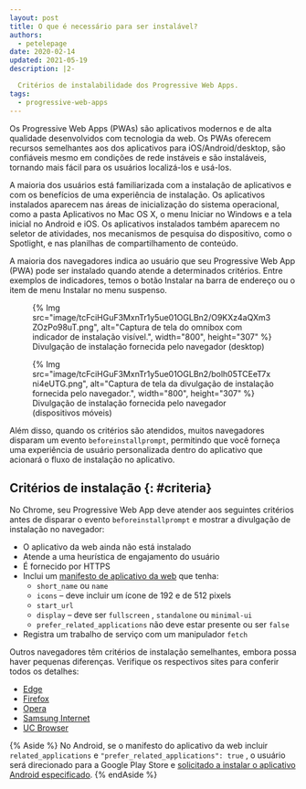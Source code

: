 ```yaml
---
layout: post
title: O que é necessário para ser instalável?
authors:
  - petelepage
date: 2020-02-14
updated: 2021-05-19
description: |2-

  Critérios de instalabilidade dos Progressive Web Apps.
tags:
  - progressive-web-apps
---
```


Os Progressive Web Apps (PWAs) são aplicativos modernos e de alta qualidade desenvolvidos com tecnologia da web. Os PWAs oferecem recursos semelhantes aos dos aplicativos para iOS/Android/desktop, são confiáveis mesmo em condições de rede instáveis e são instaláveis, tornando mais fácil para os usuários localizá-los e usá-los.

A maioria dos usuários está familiarizada com a instalação de aplicativos e com os benefícios de uma experiência de instalação. Os aplicativos instalados aparecem nas áreas de inicialização do sistema operacional, como a pasta Aplicativos no Mac OS X, o menu Iniciar no Windows e a tela inicial no Android e iOS. Os aplicativos instalados também aparecem no seletor de atividades, nos mecanismos de pesquisa do dispositivo, como o Spotlight, e nas planilhas de compartilhamento de conteúdo.

A maioria dos navegadores indica ao usuário que seu Progressive Web App (PWA) pode ser instalado quando atende a determinados critérios. Entre exemplos de indicadores, temos o botão Instalar na barra de endereço ou o item de menu Instalar no menu suspenso.

<div class="w-columns">
  <figure class="w-figure" id="browser-install-promo"> {% Img src="image/tcFciHGuF3MxnTr1y5ue01OGLBn2/O9KXz4aQXm3ZOzPo98uT.png", alt="Captura de tela do omnibox com indicador de instalação visível.", width="800", height="307" %} <figcaption class="w-figcaption"> Divulgação de instalação fornecida pelo navegador (desktop) </figcaption></figure>
  <figure class="w-figure"> {% Img src="image/tcFciHGuF3MxnTr1y5ue01OGLBn2/bolh05TCEeT7xni4eUTG.png", alt="Captura de tela da divulgação de instalação fornecida pelo navegador.", width="800", height="307" %} <figcaption class="w-figcaption"> Divulgação de instalação fornecida pelo navegador (dispositivos móveis) </figcaption></figure>
</div>

Além disso, quando os critérios são atendidos, muitos navegadores disparam um evento `beforeinstallprompt`, permitindo que você forneça uma experiência de usuário personalizada dentro do aplicativo que acionará o fluxo de instalação no aplicativo.

## Critérios de instalação {: #criteria}

No Chrome, seu Progressive Web App deve atender aos seguintes critérios antes de disparar o evento `beforeinstallprompt` e mostrar a divulgação de instalação no navegador:

- O aplicativo da web ainda não está instalado
- Atende a uma heurística de engajamento do usuário
- É fornecido por HTTPS
- Inclui um [manifesto de aplicativo da web](/add-manifest/) que tenha:
    - `short_name` ou `name`
    - `icons` – deve incluir um ícone de 192 e de 512 pixels
    - `start_url`
    - `display` – deve ser `fullscreen` , `standalone` ou `minimal-ui`
    - `prefer_related_applications` não deve estar presente ou ser `false`
- Registra um trabalho de serviço com um manipulador `fetch`

Outros navegadores têm critérios de instalação semelhantes, embora possa haver pequenas diferenças. Verifique os respectivos sites para conferir todos os detalhes:

- [Edge](https://docs.microsoft.com/microsoft-edge/progressive-web-apps#requirements)
- [Firefox](https://developer.mozilla.org/docs/Web/Progressive_web_apps/Installable_PWAs)
- [Opera](https://dev.opera.com/articles/installable-web-apps/)
- [Samsung Internet](https://hub.samsunginter.net/docs/ambient-badging/)
- [UC Browser](https://plus.ucweb.com/docs/pwa/docs-en/zvrh56)

{% Aside %} No Android, se o manifesto do aplicativo da web incluir `related_applications` e `"prefer_related_applications": true` , o usuário será direcionado para a Google Play Store e [solicitado a instalar o aplicativo Android especificado](https://developers.google.com/web/fundamentals/app-install-banners/native). {% endAside %}
